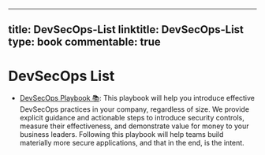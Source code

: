 
---
title: DevSecOps-List
linktitle: DevSecOps-List
type: book
commentable: true
---

# DevSecOps List

- [DevSecOps Playbook 📚](https://github.com/6mile/DevSecOps-Playbook): This playbook will help you introduce effective DevSecOps practices in your company, regardless of size. We provide explicit guidance and actionable steps to introduce security controls, measure their effectiveness, and demonstrate value for money to your business leaders. Following this playbook will help teams build materially more secure applications, and that in the end, is the intent.

    